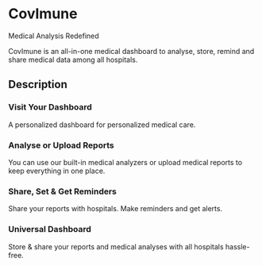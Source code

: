 # CovImune
Medical Analysis Redefined

CovImune is an all-in-one medical dashboard to analyse, store, remind and share medical data among all hospitals.

## Description

### Visit Your Dashboard

A personalized dashboard for personalized medical care.

### Analyse or Upload Reports

You can use our built-in medical analyzers or upload medical reports to keep everything in one place.

### Share, Set & Get Reminders

Share your reports with hospitals. Make reminders and get alerts.

### Universal Dashboard

Store & share your reports and medical analyses with all hospitals hassle-free.
